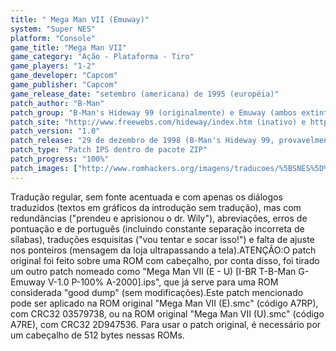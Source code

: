 ```yaml
---
title: " Mega Man VII (Emuway)"
system: "Super NES"
platform: "Console"
game_title: "Mega Man VII"
game_category: "Ação - Plataforma - Tiro"
game_players: "1-2"
game_developer: "Capcom"
game_publisher: "Capcom"
game_release_date: "setembro (americana) de 1995 (européia)"
patch_author: "B-Man"
patch_group: "B-Man's Hideway 99 (originalmente) e Emuway (ambos extintos)"
patch_site: "http://www.freewebs.com/hideway/index.htm (inativo) e http://www.emuway.f2s.com/ (fora do ar)"
patch_version: "1.0"
patch_release: "29 de dezembro de 1998 (B-Man's Hideway 99, provavelmente) e 3 de agosto de 2000 (Emuway, provavelmente)"
patch_type: "Patch IPS dentro de pacote ZIP"
patch_progress: "100%"
patch_images: ["http://www.romhackers.org/imagens/traducoes/%5BSNES%5D%20Mega%20Man%20VII%20-%201.png","http://www.romhackers.org/imagens/traducoes/%5BSNES%5D%20Mega%20Man%20VII%20-%20Emuway%20-%202.png","http://www.romhackers.org/imagens/traducoes/%5BSNES%5D%20Mega%20Man%20VII%20-%20Emuway%20-%203.png"]
---
```

Tradução regular, sem fonte acentuada e com apenas os diálogos traduzidos (textos em gráficos da introdução sem tradução), mas com redundâncias ("prendeu e aprisionou o dr. Wily"), abreviações, erros de pontuação e de português (incluindo constante separação incorreta de sílabas), traduções esquisitas ("vou tentar e socar isso!") e falta de ajuste nos ponteiros (mensagem da loja ultrapassando a tela).ATENÇÃO:O patch original foi feito sobre uma ROM com cabeçalho, por conta disso, foi tirado um outro patch nomeado como "Mega Man VII (E - U) [I-BR T-B-Man G-Emuway V-1.0 P-100% A-2000].ips", que já serve para uma ROM considerada "good dump" (sem modificações).Este patch mencionado pode ser aplicado na ROM original "Mega Man VII (E).smc" (código A7RP), com CRC32 03579738, ou na ROM original "Mega Man VII (U).smc" (código A7RE), com CRC32 2D947536. Para usar o patch original, é necessário por um cabeçalho de 512 bytes nessas ROMs.